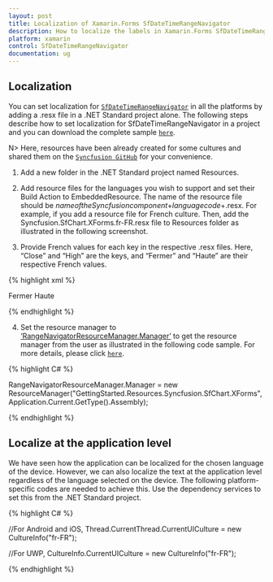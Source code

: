 ```yaml
---
layout: post
title: Localization of Xamarin.Forms SfDateTimeRangeNavigator
description: How to localize the labels in Xamarin.Forms SfDateTimeRangeNavigator.
platform: xamarin
control: SfDateTimeRangeNavigator
documentation: ug
---
```


## Localization 

You can set localization for [`SfDateTimeRangeNavigator`](https://help.syncfusion.com/cr/cref_files/xamarin/Syncfusion.SfChart.XForms~Syncfusion.RangeNavigator.XForms.SfDateTimeRangeNavigator.html) in all the platforms by adding a .resx file in a .NET Standard project alone. The following steps describe how to set localization for SfDateTimeRangeNavigator in a project and you can download the complete sample [`here`](https://github.com/SyncfusionExamples/how-to-localize-the-labels-in-xamarin-forms-sfchart).

N> Here, resources have been already created for some cultures and shared them on the [`Syncfusion GitHub`](https://github.com/syncfusion/xamarin-localized-texts) for your convenience.

1. Add a new folder in the .NET Standard project named Resources.

2. Add resource files for the languages you wish to support and set their Build Action to EmbeddedResource. The name of the resource file should be $name of the Syncfusion component$+$language code$+.resx. For example, if you add a resource file for French culture. Then, add the Syncfusion.SfChart.XForms.fr-FR.resx file to Resources folder as illustrated in the following screenshot.

3. Provide French values for each key in the respective .resx files. Here, “Close” and “High” are the keys, and “Fermer” and “Haute” are their respective French values.

{% highlight xml %}

<data name="Close" xml:space="preserve">
  <value>Fermer</value>
</data>
<data name="High" xml:space="preserve">
  <value>Haute</value>
</data>  

{% endhighlight %} 

4. Set the resource manager to [‘RangeNavigatorResourceManager.Manager’](https://help.syncfusion.com/cr/cref_files/xamarin/Syncfusion.SfChart.XForms~Syncfusion.SfChart.XForms.RangeNavigatorResourceManager~Manager.html) to get the resource manager from the user as illustrated in the following code sample. For more details, please click [`here`](https://blog.syncfusion.com/post/localization-made-easy-for-syncfusion-xamarin-forms-components.aspx).

{% highlight C# %}

RangeNavigatorResourceManager.Manager = new ResourceManager("GettingStarted.Resources.Syncfusion.SfChart.XForms", Application.Current.GetType().Assembly);

{% endhighlight %} 

## Localize at the application level

We have seen how the application can be localized for the chosen language of the device. However, we can also localize the text at the application level regardless of the language selected on the device. The following platform-specific codes are needed to achieve this. Use the dependency services to set this from the .NET Standard project.

{% highlight C# %}

//For Android and iOS,
Thread.CurrentThread.CurrentUICulture = new CultureInfo("fr-FR");

//For UWP,
CultureInfo.CurrentUICulture = new CultureInfo("fr-FR");

{% endhighlight %} 

